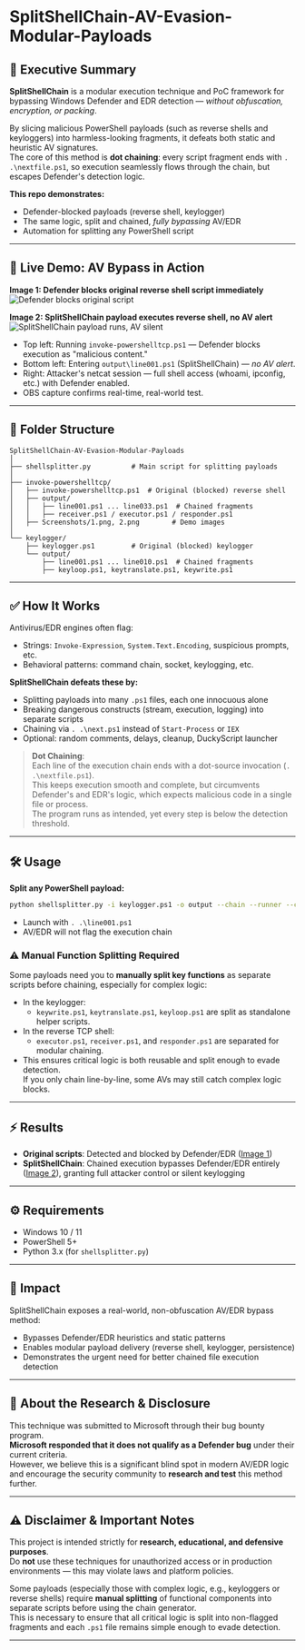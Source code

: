 # SplitShellChain-AV-Evasion-Modular-Payloads

## 🧠 Executive Summary

**SplitShellChain** is a modular execution technique and PoC framework for bypassing Windows Defender and EDR detection — *without obfuscation, encryption, or packing*.

By slicing malicious PowerShell payloads (such as reverse shells and keyloggers) into harmless-looking fragments, it defeats both static and heuristic AV signatures.  
The core of this method is **dot chaining**: every script fragment ends with `. .\nextfile.ps1`, so execution seamlessly flows through the chain, but escapes Defender's detection logic.

**This repo demonstrates:**
- Defender-blocked payloads (reverse shell, keylogger)
- The same logic, split and chained, *fully bypassing* AV/EDR
- Automation for splitting any PowerShell script

---

## 🚀 Live Demo: AV Bypass in Action

**Image 1: Defender blocks original reverse shell script immediately**  
![Defender blocks original script](1.png)

**Image 2: SplitShellChain payload executes reverse shell, no AV alert**  
![SplitShellChain payload runs, AV silent](2.png)

- Top left: Running `invoke-powershelltcp.ps1` — Defender blocks execution as "malicious content."
- Bottom left: Entering `output\line001.ps1` (SplitShellChain) — *no AV alert*.
- Right: Attacker's netcat session — full shell access (whoami, ipconfig, etc.) with Defender enabled.
- OBS capture confirms real-time, real-world test.

---

## 📂 Folder Structure

```
SplitShellChain-AV-Evasion-Modular-Payloads
│
├── shellsplitter.py          # Main script for splitting payloads
│
├── invoke-powershelltcp/
│   ├── invoke-powershelltcp.ps1  # Original (blocked) reverse shell
│   ├── output/
│   │   ├── line001.ps1 ... line033.ps1  # Chained fragments
│   │   ├── receiver.ps1 / executor.ps1 / responder.ps1
│   ├── Screenshots/1.png, 2.png        # Demo images
│
└── keylogger/
    ├── keylogger.ps1         # Original (blocked) keylogger
    └── output/
        ├── line001.ps1 ... line010.ps1  # Chained fragments
        ├── keyloop.ps1, keytranslate.ps1, keywrite.ps1
```

---

## ✅ How It Works

Antivirus/EDR engines often flag:
- Strings: `Invoke-Expression`, `System.Text.Encoding`, suspicious prompts, etc.
- Behavioral patterns: command chain, socket, keylogging, etc.

**SplitShellChain defeats these by:**
- Splitting payloads into many `.ps1` files, each one innocuous alone
- Breaking dangerous constructs (stream, execution, logging) into separate scripts
- Chaining via `. .\next.ps1` instead of `Start-Process` or `IEX`
- Optional: random comments, delays, cleanup, DuckyScript launcher

> **Dot Chaining**:  
> Each line of the execution chain ends with a dot-source invocation (`. .\nextfile.ps1`).  
> This keeps execution smooth and complete, but circumvents Defender's and EDR's logic, which expects malicious code in a single file or process.  
> The program runs as intended, yet every step is below the detection threshold.

---

## 🛠️ Usage

**Split any PowerShell payload:**
```sh
python shellsplitter.py -i keylogger.ps1 -o output --chain --runner --comments --delay 200
```
- Launch with `. .\line001.ps1`
- AV/EDR will not flag the execution chain

### ⚠️ Manual Function Splitting Required

Some payloads need you to **manually split key functions** as separate scripts before chaining, especially for complex logic:
- In the keylogger:  
  - `keywrite.ps1`, `keytranslate.ps1`, `keyloop.ps1` are split as standalone helper scripts.
- In the reverse TCP shell:  
  - `executor.ps1`, `receiver.ps1`, and `responder.ps1` are separated for modular chaining.
- This ensures critical logic is both reusable and split enough to evade detection.  
  If you only chain line-by-line, some AVs may still catch complex logic blocks.

---

## ⚡ Results

- **Original scripts**: Detected and blocked by Defender/EDR ([Image 1](invoke-powershelltcp/invokeps1tcp_1.png))
- **SplitShellChain**: Chained execution bypasses Defender/EDR entirely ([Image 2](invoke-powershelltcp/invokeps1tcp_2.png)), granting full attacker control or silent keylogging

---

## ⚙️ Requirements

- Windows 10 / 11
- PowerShell 5+
- Python 3.x (for `shellsplitter.py`)

---

## 🎯 Impact

SplitShellChain exposes a real-world, non-obfuscation AV/EDR bypass method:
- Bypasses Defender/EDR heuristics and static patterns
- Enables modular payload delivery (reverse shell, keylogger, persistence)
- Demonstrates the urgent need for better chained file execution detection

---

## 📢 About the Research & Disclosure

This technique was submitted to Microsoft through their bug bounty program.  
**Microsoft responded that it does not qualify as a Defender bug** under their current criteria.  
However, we believe this is a significant blind spot in modern AV/EDR logic and encourage the security community to **research and test** this method further.

---

## ⚠️ Disclaimer & Important Notes

This project is intended strictly for **research, educational, and defensive purposes**.  
Do **not** use these techniques for unauthorized access or in production environments — this may violate laws and platform policies.

Some payloads (especially those with complex logic, e.g., keyloggers or reverse shells) require **manual splitting** of functional components into separate scripts before using the chain generator.  
This is necessary to ensure that all critical logic is split into non-flagged fragments and each `.ps1` file remains simple enough to evade detection.

---



